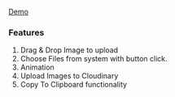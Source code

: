 [Demo](https://jaspalsingh1998.github.io/js-to-cloudinary/)

### Features

1. Drag & Drop Image to upload
2. Choose Files from system with button click.
3. Animation
4. Upload Images to Cloudinary
5. Copy To Clipboard functionality
